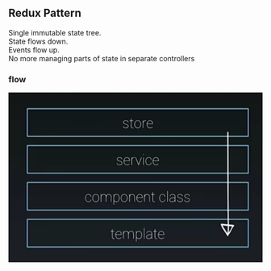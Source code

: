 ## Redux Pattern 
Single immutable state tree.<br />
State flows down.<br />
Events flow up. <br />
No more managing parts of state in separate controllers<br />

### flow

<img src="redux1.png" style="widht: 100px">


